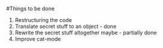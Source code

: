 #Things to be done

1. Restructuring the code
2. Translate secret stuff to an object - done
3. Rewrite the secret stuff altogether maybe - partially done
4. Improve cat-mode